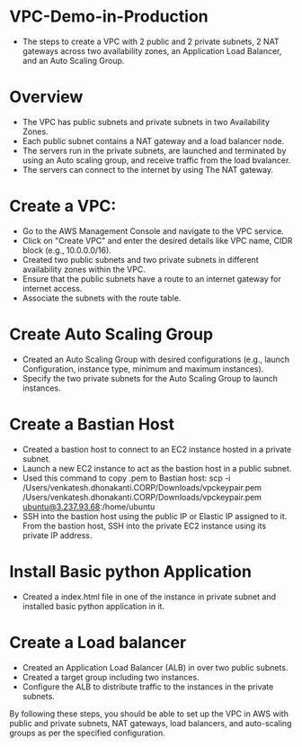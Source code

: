 # VPC-Demo-in-Production

- The steps to create a VPC with 2 public and 2 private subnets, 2 NAT gateways across two availability zones, an Application Load Balancer, and an Auto Scaling Group.

# Overview

- The VPC has public subnets and private subnets in two Availability Zones.
- Each public subnet contains a NAT gateway and a load balancer node.
- The servers run in the private subnets, are launched and terminated by using an Auto scaling group, and receive traffic from the load bvalancer.
- The servers can connect to the internet by using The NAT gateway.

# Create a VPC:

- Go to the AWS Management Console and navigate to the VPC service.
- Click on "Create VPC" and enter the desired details like VPC name, CIDR block (e.g., 10.0.0.0/16).
- Created two public subnets and two private subnets in different availability zones within the VPC.
- Ensure that the public subnets have a route to an internet gateway for internet access.
- Associate the subnets with the route table.

# Create Auto Scaling Group

- Created an Auto Scaling Group with desired configurations (e.g., launch Configuration, instance type, minimum and maximum instances).
- Specify the two private subnets for the Auto Scaling Group to launch instances.

# Create a Bastian Host

- Created a bastion host to connect to an EC2 instance hosted in a private subnet.
- Launch a new EC2 instance to act as the bastion host in a public subnet.
- Used this command to copy .pem to Bastian host:
scp -i /Users/venkatesh.dhonakanti.CORP/Downloads/vpckeypair.pem /Users/venkatesh.dhonakanti.CORP/Downloads/vpckeypair.pem ubuntu@3.237.93.68:/home/ubuntu
- SSH into the bastion host using the public IP or Elastic IP assigned to it. From the bastion host, SSH into the private EC2 instance using its private IP address.

# Install Basic python Application

- Created a index.html file in one of the instance in private subnet and installed basic python application in it.

# Create a Load balancer

- Created an Application Load Balancer (ALB) in over two public subnets.
- Created a target group including two instances. 
- Configure the ALB to distribute traffic to the instances in the private subnets.

By following these steps, you should be able to set up the VPC in AWS with public and private subnets, NAT gateways, load balancers, and auto-scaling groups as per the specified configuration.
